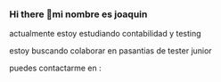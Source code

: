 ### Hi there 👋mi nombre es joaquin 

actualmente estoy estudiando contabilidad y testing 

estoy buscando colaborar en pasantias de tester junior

puedes contactarme en :

